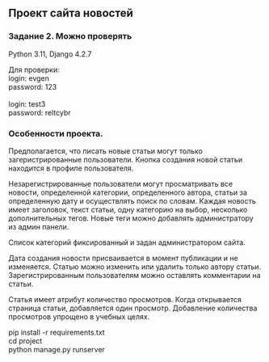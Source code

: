 <h2>Проект сайта новостей</h2>
<h3>Задание 2. Можно проверять</h3>
<p>Python 3.11, Django 4.2.7</p>
<p>
Для проверки:<br>
login: evgen<br>
password: 123<br><br>
login: test3<br>
password: reltcybr
</p>
<h3>Особенности проекта.</h3>
<p>
Предполагается, что писать новые статьи могут только загеристрированные пользователи.
Кнопка создания новой статьи находится в профиле пользователя.
</p>
<p>
Незарегистрированные пользователи могут просматривать все новости, определенной категории, определенного автора, статьи за определенную дату и осуществлять поиск по словам.
Каждая новость имеет заголовок, текст статьи, одну категорию на выбор, несколько дополнительных тегов.
Новые теги можно добавлять администратору из админ панели.
</p>
<p>
Список категорий фиксированный и задан администратором сайта.
</p>
<p>
Дата создания новости присваивается в момент публикации и не изменяется.
Статью можно изменить или удалить только автору статьи.
Зарегистрированным пользователям можно оставлять комментарии на статьи.
</p>
<p>
Статья имеет атрибут количество просмотров.
Когда открывается страница статьи, добавляется один просмотр.
Добавление количества просмотров упрощено в учебных целях.
</p>
<p>
pip install -r requirements.txt<br>
cd project<br>
python manage.py runserver
</p>
